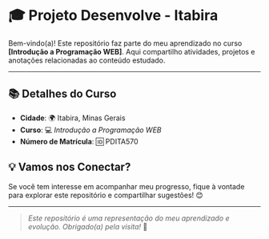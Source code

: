 # 🎓 **Projeto Desenvolve - Itabira**

Bem-vindo(a)! Este repositório faz parte do meu aprendizado no curso **[Introdução a Programação WEB]**. Aqui compartilho atividades, projetos e anotações relacionadas ao conteúdo estudado.

---

## 📚 **Detalhes do Curso**

- **Cidade**: 🌍 Itabira, Minas Gerais
- **Curso**: 💻 _Introdução a Programação WEB_
- **Número de Matrícula**: 🆔 PDITA570

## 💡 **Vamos nos Conectar?**

Se você tem interesse em acompanhar meu progresso, fique à vontade para explorar este repositório e compartilhar sugestões! 😊

---

> _Este repositório é uma representação do meu aprendizado e evolução. Obrigado(a) pela visita!_ 🌱
